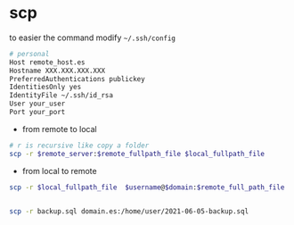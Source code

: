 # scp


 to easier the command modify `~/.ssh/config`

```bash
# personal
Host remote_host.es
Hostname XXX.XXX.XXX.XXX
PreferredAuthentications publickey
IdentitiesOnly yes
IdentityFile ~/.ssh/id_rsa
User your_user
Port your_port
```



- from remote to local

```bash
# r is recursive like copy a folder
scp -r $remote_server:$remote_fullpath_file $local_fullpath_file
```



- from local to remote

```bash
scp -r $local_fullpath_file  $username@$domain:$remote_full_path_file


scp -r backup.sql domain.es:/home/user/2021-06-05-backup.sql
```